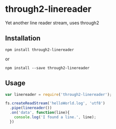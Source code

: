 # through2-linereader
Yet another line reader stream, uses through2

## Installation

```console
npm install through2-linereader
```

or

```console
npm install --save through2-linereader
```

## Usage

```javascript
var linereader = require('through2-linereader');

fs.createReadStream('helloWorld.log', 'utf8')
  .pipe(linereader())
  .on('data', function(line){
    console.log('I found a line.', line);
  })
```